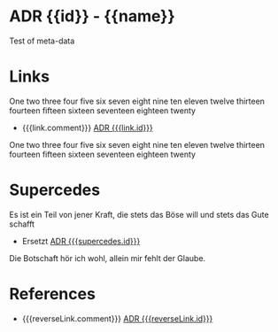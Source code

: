 <!--{{template.comment}}-->

# ADR {{id}} - {{name}}

Test of meta-data



# Links

One two three four five six seven
eight nine ten eleven twelve thirteen
fourteen fifteen sixteen seventeen
eighteen twenty

* {{{link.comment}}} [ADR {{{link.id}}}]({{{link.file}}})

One two three four five six seven
eight nine ten eleven twelve thirteen
fourteen fifteen sixteen seventeen
eighteen twenty

# Supercedes

Es ist ein Teil von jener Kraft, die stets das Böse will 
und stets das Gute schafft

* Ersetzt [ADR {{{supercedes.id}}}]({{{supercedes.file}}})

Die Botschaft hör ich wohl, allein mir fehlt der Glaube.

# References

* {{{reverseLink.comment}}} [ADR {{{reverseLink.id}}}]({{{reverseLink.file}}}})
